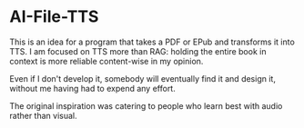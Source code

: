 # AI-File-TTS

This is an idea for a program that takes a PDF or EPub and transforms it into TTS. I am focused on TTS more than RAG: holding the entire book in context is more reliable content-wise in my opinion.

Even if I don't develop it, somebody will eventually find it and design it, without me having had to expend any effort.

The original inspiration was catering to people who learn best with audio rather than visual.
